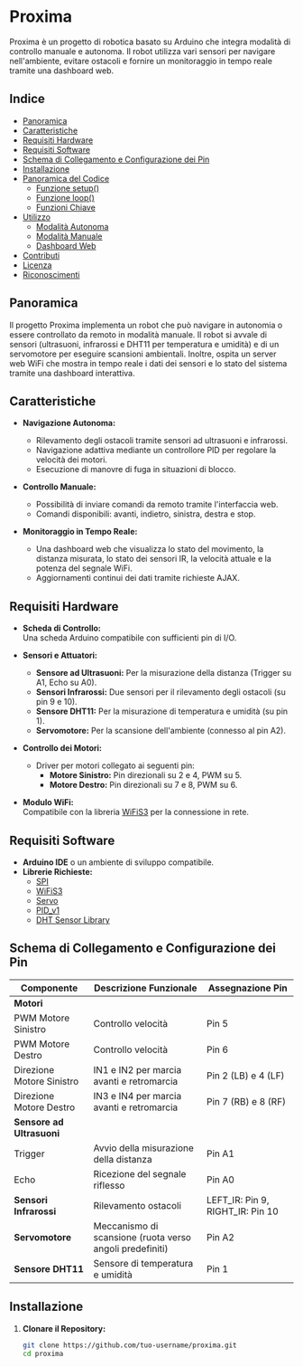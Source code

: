 # Proxima

Proxima è un progetto di robotica basato su Arduino che integra modalità di controllo manuale e autonoma. Il robot utilizza vari sensori per navigare nell'ambiente, evitare ostacoli e fornire un monitoraggio in tempo reale tramite una dashboard web.

## Indice

- [Panoramica](#panoramica)
- [Caratteristiche](#caratteristiche)
- [Requisiti Hardware](#requisiti-hardware)
- [Requisiti Software](#requisiti-software)
- [Schema di Collegamento e Configurazione dei Pin](#schema-di-collegamento-e-configurazione-dei-pin)
- [Installazione](#installazione)
- [Panoramica del Codice](#panoramica-del-codice)
  - [Funzione setup()](#funzione-setup)
  - [Funzione loop()](#funzione-loop)
  - [Funzioni Chiave](#funzioni-chiave)
- [Utilizzo](#utilizzo)
  - [Modalità Autonoma](#modalità-autonoma)
  - [Modalità Manuale](#modalità-manuale)
  - [Dashboard Web](#dashboard-web)
- [Contributi](#contributi)
- [Licenza](#licenza)
- [Riconoscimenti](#riconoscimenti)

## Panoramica

Il progetto Proxima implementa un robot che può navigare in autonomia o essere controllato da remoto in modalità manuale. Il robot si avvale di sensori (ultrasuoni, infrarossi e DHT11 per temperatura e umidità) e di un servomotore per eseguire scansioni ambientali. Inoltre, ospita un server web WiFi che mostra in tempo reale i dati dei sensori e lo stato del sistema tramite una dashboard interattiva.

## Caratteristiche

- **Navigazione Autonoma:**  
  - Rilevamento degli ostacoli tramite sensori ad ultrasuoni e infrarossi.
  - Navigazione adattiva mediante un controllore PID per regolare la velocità dei motori.
  - Esecuzione di manovre di fuga in situazioni di blocco.

- **Controllo Manuale:**  
  - Possibilità di inviare comandi da remoto tramite l'interfaccia web.
  - Comandi disponibili: avanti, indietro, sinistra, destra e stop.

- **Monitoraggio in Tempo Reale:**  
  - Una dashboard web che visualizza lo stato del movimento, la distanza misurata, lo stato dei sensori IR, la velocità attuale e la potenza del segnale WiFi.
  - Aggiornamenti continui dei dati tramite richieste AJAX.

## Requisiti Hardware

- **Scheda di Controllo:**  
  Una scheda Arduino compatibile con sufficienti pin di I/O.

- **Sensori e Attuatori:**
  - **Sensore ad Ultrasuoni:** Per la misurazione della distanza (Trigger su A1, Echo su A0).
  - **Sensori Infrarossi:** Due sensori per il rilevamento degli ostacoli (su pin 9 e 10).
  - **Sensore DHT11:** Per la misurazione di temperatura e umidità (su pin 1).
  - **Servomotore:** Per la scansione dell'ambiente (connesso al pin A2).

- **Controllo dei Motori:**
  - Driver per motori collegato ai seguenti pin:
    - **Motore Sinistro:** Pin direzionali su 2 e 4, PWM su 5.
    - **Motore Destro:** Pin direzionali su 7 e 8, PWM su 6.

- **Modulo WiFi:**  
  Compatibile con la libreria [WiFiS3](https://github.com/arduino-libraries/WiFi) per la connessione in rete.

## Requisiti Software

- **Arduino IDE** o un ambiente di sviluppo compatibile.
- **Librerie Richieste:**
  - [SPI](https://www.arduino.cc/en/Reference/SPI)
  - [WiFiS3](https://github.com/arduino-libraries/WiFi)
  - [Servo](https://www.arduino.cc/en/Reference/Servo)
  - [PID_v1](https://playground.arduino.cc/Code/PIDLibrary/)
  - [DHT Sensor Library](https://github.com/adafruit/DHT-sensor-library)

## Schema di Collegamento e Configurazione dei Pin

| Componente              | Descrizione Funzionale                                    | Assegnazione Pin         |
|-------------------------|-----------------------------------------------------------|--------------------------|
| **Motori**              |                                                           |                          |
| PWM Motore Sinistro     | Controllo velocità                                        | Pin 5                    |
| PWM Motore Destro       | Controllo velocità                                        | Pin 6                    |
| Direzione Motore Sinistro| IN1 e IN2 per marcia avanti e retromarcia                | Pin 2 (LB) e 4 (LF)      |
| Direzione Motore Destro  | IN3 e IN4 per marcia avanti e retromarcia                | Pin 7 (RB) e 8 (RF)      |
| **Sensore ad Ultrasuoni**|                                                           |                          |
| Trigger                 | Avvio della misurazione della distanza                    | Pin A1                   |
| Echo                    | Ricezione del segnale riflesso                            | Pin A0                   |
| **Sensori Infrarossi**  | Rilevamento ostacoli                                      | LEFT_IR: Pin 9, RIGHT_IR: Pin 10 |
| **Servomotore**         | Meccanismo di scansione (ruota verso angoli predefiniti)    | Pin A2                   |
| **Sensore DHT11**       | Sensore di temperatura e umidità                          | Pin 1                    |

## Installazione

1. **Clonare il Repository:**

   ```bash
   git clone https://github.com/tuo-username/proxima.git
   cd proxima
